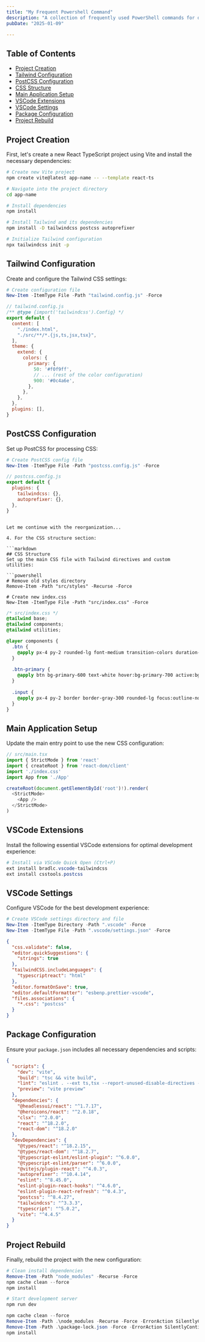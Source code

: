 ```yaml
---
title: "My Frequent Powershell Command"
description: "A collection of frequently used PowerShell commands for development and system administration"
pubDate: "2025-01-09"

---
```


## Table of Contents
- [Project Creation](#project-creation)
- [Tailwind Configuration](#tailwind-configuration)
- [PostCSS Configuration](#postcss-configuration)
- [CSS Structure](#css-structure)
- [Main Application Setup](#main-application-setup)
- [VSCode Extensions](#vscode-extensions)
- [VSCode Settings](#vscode-settings)
- [Package Configuration](#package-configuration)
- [Project Rebuild](#project-rebuild)



## Project Creation
First, let's create a new React TypeScript project using Vite and install the necessary dependencies:

```bash
# Create new Vite project
npm create vite@latest app-name -- --template react-ts

# Navigate into the project directory
cd app-name

# Install dependencies
npm install

# Install Tailwind and its dependencies
npm install -D tailwindcss postcss autoprefixer

# Initialize Tailwind configuration
npx tailwindcss init -p
```

## Tailwind Configuration
Create and configure the Tailwind CSS settings:

```powershell
# Create configuration file
New-Item -ItemType File -Path "tailwind.config.js" -Force
```

```javascript
// tailwind.config.js
/** @type {import('tailwindcss').Config} */
export default {
  content: [
    "./index.html",
    "./src/**/*.{js,ts,jsx,tsx}",
  ],
  theme: {
    extend: {
      colors: {
        primary: {
          50: '#f0f9ff',
          // ... (rest of the color configuration)
          900: '#0c4a6e',
        },
      },
    },
  },
  plugins: [],
}
```

## PostCSS Configuration
Set up PostCSS for processing CSS:

```powershell
# Create PostCSS config file
New-Item -ItemType File -Path "postcss.config.js" -Force
```

```javascript
// postcss.config.js
export default {
  plugins: {
    tailwindcss: {},
    autoprefixer: {},
  },
}
```
```

Let me continue with the reorganization...

4. For the CSS structure section:

```markdown
## CSS Structure
Set up the main CSS file with Tailwind directives and custom utilities:

```powershell
# Remove old styles directory
Remove-Item -Path "src/styles" -Recurse -Force

# Create new index.css
New-Item -ItemType File -Path "src/index.css" -Force
```

```css
/* src/index.css */
@tailwind base;
@tailwind components;
@tailwind utilities;

@layer components {
  .btn {
    @apply px-4 py-2 rounded-lg font-medium transition-colors duration-200;
  }
  
  .btn-primary {
    @apply btn bg-primary-600 text-white hover:bg-primary-700 active:bg-primary-800;
  }
  
  .input {
    @apply px-4 py-2 border border-gray-300 rounded-lg focus:outline-none focus:ring-2 focus:ring-primary-500 focus:border-transparent transition duration-200;
  }
}
```

## Main Application Setup
Update the main entry point to use the new CSS configuration:

```typescript
// src/main.tsx
import { StrictMode } from 'react'
import { createRoot } from 'react-dom/client'
import './index.css'
import App from './App'

createRoot(document.getElementById('root')!).render(
  <StrictMode>
    <App />
  </StrictMode>
)
```

## VSCode Extensions
Install the following essential VSCode extensions for optimal development experience:

```powershell
# Install via VSCode Quick Open (Ctrl+P)
ext install bradlc.vscode-tailwindcss
ext install csstools.postcss
```

## VSCode Settings
Configure VSCode for the best development experience:

```powershell
# Create VSCode settings directory and file
New-Item -ItemType Directory -Path ".vscode" -Force
New-Item -ItemType File -Path ".vscode/settings.json" -Force
```

```json
{
  "css.validate": false,
  "editor.quickSuggestions": {
    "strings": true
  },
  "tailwindCSS.includeLanguages": {
    "typescriptreact": "html"
  },
  "editor.formatOnSave": true,
  "editor.defaultFormatter": "esbenp.prettier-vscode",
  "files.associations": {
    "*.css": "postcss"
  }
}
```

## Package Configuration
Ensure your `package.json` includes all necessary dependencies and scripts:

```json
{
  "scripts": {
    "dev": "vite",
    "build": "tsc && vite build",
    "lint": "eslint . --ext ts,tsx --report-unused-disable-directives --max-warnings 0",
    "preview": "vite preview"
  },
  "dependencies": {
    "@headlessui/react": "^1.7.17",
    "@heroicons/react": "^2.0.18",
    "clsx": "^2.0.0",
    "react": "^18.2.0",
    "react-dom": "^18.2.0"
  },
  "devDependencies": {
    "@types/react": "^18.2.15",
    "@types/react-dom": "^18.2.7",
    "@typescript-eslint/eslint-plugin": "^6.0.0",
    "@typescript-eslint/parser": "^6.0.0",
    "@vitejs/plugin-react": "^4.0.3",
    "autoprefixer": "^10.4.14",
    "eslint": "^8.45.0",
    "eslint-plugin-react-hooks": "^4.6.0",
    "eslint-plugin-react-refresh": "^0.4.3",
    "postcss": "^8.4.27",
    "tailwindcss": "^3.3.3",
    "typescript": "^5.0.2",
    "vite": "^4.4.5"
  }
}
```

## Project Rebuild
Finally, rebuild the project with the new configuration:

```powershell
# Clean install dependencies
Remove-Item -Path "node_modules" -Recurse -Force
npm cache clean --force
npm install

# Start development server
npm run dev
```


```powershell
npm cache clean --force
Remove-Item -Path .\node_modules -Recurse -Force -ErrorAction SilentlyContinue
Remove-Item -Path .\package-lock.json -Force -ErrorAction SilentlyContinue
npm install

```